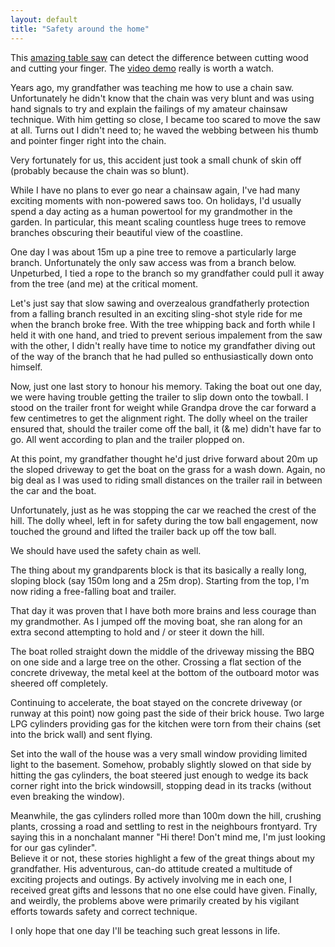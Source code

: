 ```yaml
---
layout: default
title: "Safety around the home"
---
```


This [amazing table saw](http://www.sawstop.com/) can detect the difference
between cutting wood and cutting your finger. The [video
demo](http://www.sawstop.com/media/Table%20Saw%20-%20WMV%20high.wmv) really is
worth a watch.

Years ago, my grandfather was teaching me how to use
a chain saw. Unfortunately he didn't know that the chain was very blunt and was
using hand signals to try and explain the failings of my amateur chainsaw
technique. With him getting so close, I became too scared to move the saw at
all. Turns out I didn't need to; he waved the webbing between his thumb and
pointer finger right into the chain.

Very fortunately for us, this
accident just took a small chunk of skin off (probably because the chain was so
blunt).

While I have no plans to ever go near a chainsaw again, I've
had many exciting moments with non-powered saws too. On holidays, I'd usually
spend a day acting as a human powertool for my grandmother in the garden. In
particular, this meant scaling countless huge trees to remove branches
obscuring their beautiful view of the coastline.

One day I was about
15m up a pine tree to remove a particularly large branch. Unfortunately the
only saw access was from a branch below. Unpeturbed, I tied a rope to the
branch so my grandfather could pull it away from the tree (and me) at the
critical moment.

Let's just say that slow sawing and overzealous
grandfatherly protection from a falling branch resulted in an exciting
sling-shot style ride for me when the branch broke free. With the tree whipping
back and forth while I held it with one hand, and tried to prevent serious
impalement from the saw with the other, I didn't really have time to notice my
grandfather diving out of the way of the branch that he had pulled so
enthusiastically down onto himself.

Now, just one last story to
honour his memory. Taking the boat out one day, we were having trouble getting
the trailer to slip down onto the towball. I stood on the trailer front for
weight while Grandpa drove the car forward a few centimetres to get the
alignment right. The dolly wheel on the trailer ensured that, should the
trailer come off the ball, it (& me) didn't have far to go. All went according
to plan and the trailer plopped on.

At this point, my grandfather
thought he'd just drive forward about 20m up the sloped driveway to get the
boat on the grass for a wash down. Again, no big deal as I was used to riding
small distances on the trailer rail in between the car and the boat.

Unfortunately, just as he was stopping the car we reached the crest of the
hill. The dolly wheel, left in for safety during the tow ball engagement, now
touched the ground and lifted the trailer back up off the tow ball.

We should have used the safety chain as well.

The thing about my
grandparents block is that its basically a really long, sloping block (say 150m
long and a 25m drop). Starting from the top, I'm now riding a free-falling boat
and trailer.

That day it was proven that I have both more brains and
less courage than my grandmother. As I jumped off the moving boat, she ran
along for an extra second attempting to hold and / or steer it down the
hill.

The boat rolled straight down the middle of the driveway
missing the BBQ on one side and a large tree on the other. Crossing a flat
section of the concrete driveway, the metal keel at the bottom of the outboard
motor was sheered off completely.

Continuing to accelerate, the boat
stayed on the concrete driveway (or runway at this point) now going past the
side of their brick house. Two large LPG cylinders providing gas for the
kitchen were torn from their chains (set into the brick wall) and sent
flying.

Set into the wall of the house was a very small window
providing limited light to the basement. Somehow, probably slightly slowed on
that side by hitting the gas cylinders, the boat steered just enough to wedge
its back corner right into the brick windowsill, stopping dead in its tracks
(without even breaking the window).

Meanwhile, the gas cylinders
rolled more than 100m down the hill, crushing plants, crossing a road and
settling to rest in the neighbours frontyard. Try saying this in a nonchalant
manner "Hi there! Don't mind me, I'm just looking for our gas cylinder".<br
/>
Believe it or not, these stories highlight a few of the great things
about my grandfather. His adventurous, can-do attitude created a multitude of
exciting projects and outings. By actively involving me in each one, I received
great gifts and lessons that no one else could have given. Finally, and
weirdly, the problems above were primarily created by his vigilant efforts
towards safety and correct technique.

I only hope that one day I'll
be teaching such great lessons in life.
